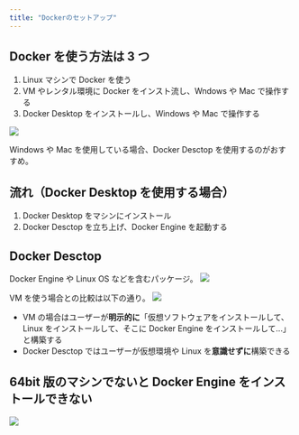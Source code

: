 ```yaml
---
title: "Dockerのセットアップ"
---
```


## Docker を使う方法は 3 つ

1. Linux マシンで Docker を使う
2. VM やレンタル環境に Docker をインスト流し、Wndows や Mac で操作する
3. Docker Desktop をインストールし、Windows や Mac で操作する

![](https://storage.googleapis.com/zenn-user-upload/53a4862aba6a-20240608.png)

Windows や Mac を使用している場合、Docker Desctop を使用するのがおすすめ。

## 流れ（Docker Desktop を使用する場合）

1. Docker Desktop をマシンにインストール
2. Docker Desctop を立ち上げ、Docker Engine を起動する

## Docker Desctop

Docker Engine や Linux OS などを含むパッケージ。
![](https://storage.googleapis.com/zenn-user-upload/13c04dfae058-20240608.png)

VM を使う場合との比較は以下の通り。
![](https://storage.googleapis.com/zenn-user-upload/7626523d1518-20240608.png)

- VM の場合はユーザーが**明示的に**「仮想ソフトウェアをインストールして、Linux をインストールして、そこに Docker Engine をインストールして...」と構築する
- Docker Desctop ではユーザーが仮想環境や Linux を**意識せずに**構築できる

## 64bit 版のマシンでないと Docker Engine をインストールできない

![](https://storage.googleapis.com/zenn-user-upload/344ae4b8e0fd-20240608.png)
